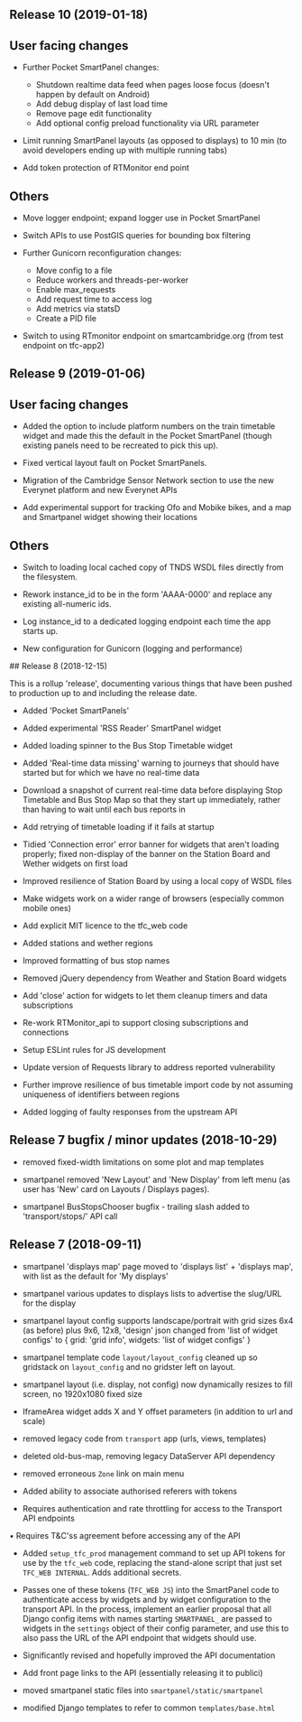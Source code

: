 ## Release 10 (2019-01-18)

User facing changes
-------------------

* Further Pocket SmartPanel changes:
    * Shutdown realtime data feed when pages loose focus (doesn't happen by default on Android)
    * Add debug display of last load time
    * Remove page edit functionality
    * Add optional config preload functionality via URL parameter

* Limit running SmartPanel layouts (as opposed to displays) to 10 min (to avoid developers ending up with multiple running tabs)

* Add token protection of RTMonitor end point

Others
------

* Move logger endpoint; expand logger use in Pocket SmartPanel

* Switch APIs to use PostGIS queries for bounding box filtering

* Further Gunicorn reconfiguration changes:
    * Move config to a file
    * Reduce workers and threads-per-worker
    * Enable max_requests
    * Add request time to access log
    * Add metrics via statsD
    * Create a PID file

* Switch to using RTmonitor endpoint on smartcambridge.org (from test endpoint on tfc-app2)

## Release 9 (2019-01-06)

User facing changes
---------------------

* Added the option to include platform numbers on the train timetable widget and made this the default in the Pocket SmartPanel (though existing panels need to be recreated to pick this up).

* Fixed vertical layout fault on Pocket SmartPanels.

* Migration of the Cambridge Sensor Network section to use the new Everynet platform and new Everynet APIs

* Add experimental support for tracking Ofo and Mobike bikes, and a map and Smartpanel widget showing their locations

Others
-------

* Switch to loading local cached copy of TNDS WSDL files directly from the filesystem.

* Rework instance_id to be in the form 'AAAA-0000' and replace any existing all-numeric ids.

* Log instance_id to a dedicated logging endpoint each time the app starts up.

* New configuration for Gunicorn (logging and performance)

## Release 8 (2018-12-15)

This is a rollup 'release', documenting various things that have been pushed to production up to and including the release date.

* Added 'Pocket SmartPanels'

* Added experimental 'RSS Reader' SmartPanel widget

* Added loading spinner to the Bus Stop Timetable widget

* Added 'Real-time data missing' warning to journeys that should have started but for which we have no real-time data

* Download a snapshot of current real-time data before displaying Stop Timetable and Bus Stop Map so that they start up immediately, rather than having to wait until each bus reports in

* Add retrying of timetable loading if it fails at startup

* Tidied 'Connection error' error banner for widgets that aren't loading properly; fixed non-display of the banner on the Station Board and Wether widgets on first load

* Improved resilience of Station Board by using a local copy of WSDL files

* Make widgets work on a wider range of browsers (especially common mobile ones)

* Add explicit MIT licence to the tfc_web code

* Added stations and wether regions

* Improved formatting of bus stop names

* Removed jQuery dependency from Weather and Station Board widgets

* Add 'close' action for widgets to let them cleanup timers and data subscriptions

* Re-work RTMonitor_api to support closing subscriptions and connections

* Setup ESLint rules for JS development

* Update version of Requests library to address reported vulnerability

* Further improve resilience of bus timetable import code by not assuming uniqueness of identifiers between regions

* Added logging of faulty responses from the upstream API

## Release 7 bugfix / minor updates (2018-10-29)

* removed fixed-width limitations on some plot and map templates

* smartpanel removed 'New Layout' and 'New Display' from left menu (as user has 'New' card on Layouts / Displays pages).

* smartpanel BusStopsChooser bugfix - trailing slash added to 'transport/stops/' API call

## Release 7 (2018-09-11)

* smartpanel 'displays map' page moved to 'displays list' + 'displays map', with list as the default for 'My displays'

* smartpanel various updates to displays lists to advertise the slug/URL for the display

* smartpanel layout config supports landscape/portrait with grid sizes 6x4 (as before) 
  plus 9x6, 12x8, 'design' json changed from 'list of widget configs' to { grid: 'grid info', widgets: 'list of widget configs' }

* smartpanel template code `layout/layout_config` cleaned up so gridstack on `layout_config` and no gridster left on layout.

* smartpanel layout (i.e. display, not config) now dynamically resizes to fill screen, no 1920x1080 fixed size

* IframeArea widget adds X and Y offset parameters (in addition to url and scale)

* removed legacy code from `transport` app (urls, views, templates)

* deleted old-bus-map, removing legacy DataServer API dependency

* removed erroneous `Zone` link on main menu

* Added ability to associate authorised referers with tokens

* Requires authentication and rate throttling for access to the Transport API endpoints

• Requires T&C'ss agreement before accessing any of the API

* Added `setup_tfc_prod` management command to set up API tokens for use by the `tfc_web` code, replacing 
  the stand-alone script that just set `TFC_WEB INTERNAL`. Adds additional secrets.

* Passes one of these tokens (`TFC_WEB JS`) into the SmartPanel code to authenticate access by widgets 
  and by widget configuration to the transport API. In the process, implement an earlier proposal that
  all Django config items with names starting `SMARTPANEL_` are passed to widgets in the `settings` 
  object of their config parameter, and use this to also pass the URL of the API endpoint that widgets 
  should use.

* Significantly revised and hopefully improved the API documentation

* Add front page links to the API (essentially releasing it to publici)

* moved smartpanel static files into `smartpanel/static/smartpanel`

* modified Django templates to refer to common `templates/base.html`

